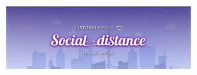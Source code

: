 <p align="center">
  <img src="https://github.com/sleep-mode/social-distance/raw/master/assets/img_main_logo.png" alt="title" />
</p>
